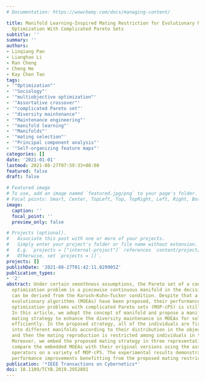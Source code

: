 ```yaml
---
# Documentation: https://wowchemy.com/docs/managing-content/

title: Manifold Learning-Inspired Mating Restriction for Evolutionary Multiobjective
  Optimization With Complicated Pareto Sets
subtitle: ''
summary: ''
authors:
- Linqiang Pan
- Lianghao Li
- Ran Cheng
- Cheng He
- Kay Chen Tan
tags:
- '"Optimization"'
- '"Sociology"'
- '"multiobjective optimization"'
- '"Assortative crossover"'
- '"complicated Pareto set"'
- '"diversity maintenance"'
- '"Maintenance engineering"'
- '"manifold learning"'
- '"Manifolds"'
- '"mating selection"'
- '"Principal component analysis"'
- '"Self-organizing feature maps"'
categories: []
date: '2021-01-01'
lastmod: 2021-08-27T07:59:33+08:00
featured: false
draft: false

# Featured image
# To use, add an image named `featured.jpg/png` to your page's folder.
# Focal points: Smart, Center, TopLeft, Top, TopRight, Left, Right, BottomLeft, Bottom, BottomRight.
image:
  caption: ''
  focal_point: ''
  preview_only: false

# Projects (optional).
#   Associate this post with one or more of your projects.
#   Simply enter your project's folder or file name without extension.
#   E.g. `projects = ["internal-project"]` references `content/project/deep-learning/index.md`.
#   Otherwise, set `projects = []`.
projects: []
publishDate: '2021-08-27T01:42:11.029905Z'
publication_types:
- '2'
abstract: Under certain smoothness assumptions, the Pareto set of a continuous multiobjective
  optimization problem is a piecewise continuous manifold in the decision space, which
  can be derived from the Karush–Kuhn–Tucker condition. Despite that a number of multiobjective
  evolutionary algorithms (MOEAs) have been proposed, their performance on multiobjective
  optimization problems with complicated Pareto sets (MOP-cPS) is still unsatisfying.
  In this article, we adopt the concept of manifold and propose a manifold learning-inspired
  mating strategy to enhance the diversity maintenance in MOEAs for solving MOP-cPS
  efficiently. In the proposed strategy, all of the individuals are first clustered
  into different manifolds according to their distribution in the objective space,
  and then the mating reproduction is restricted among individuals in the same manifold.
  Moreover, we embed the proposed mating strategy in three representative MOEAs and
  compare the embedded MOEAs with their original versions using the assortative genetic
  operators on a variety of MOP-cPS. The experimental results demonstrate the significant
  performance improvements benefitting from the proposed mating restriction strategy.
publication: '*IEEE Transactions on Cybernetics*'
doi: 10.1109/TCYB.2019.2952881
---
```

